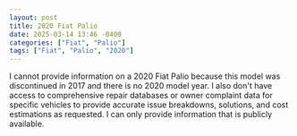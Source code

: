 ```yaml
---
layout: post
title: 2020 Fiat Palio
date: 2025-03-14 13:46 -0400
categories: ["Fiat", "Palio"]
tags: ["Fiat", "Palio", "2020"]
---
```

I cannot provide information on a 2020 Fiat Palio because this model was discontinued in 2017 and there is no 2020 model year. I also don't have access to comprehensive repair databases or owner complaint data for specific vehicles to provide accurate issue breakdowns, solutions, and cost estimations as requested. I can only provide information that is publicly available.

